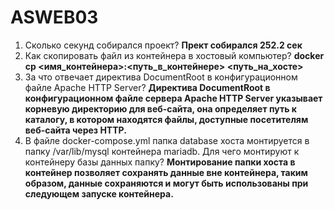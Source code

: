 # ASWEB03
1. Сколько секунд собирался проект?
   **Прект собирался 252.2 сек**
2. Как скопировать файл из контейнера в хостовый компьютер?
   **docker cp <имя_контейнера>:<путь_в_контейнере> <путь_на_хосте>**
3. За что отвечает директива DocumentRoot в конфигурационном файле Apache HTTP Server?
   **Директива DocumentRoot в конфигурационном файле сервера Apache HTTP Server указывает корневую директорию для веб-сайта, она определяет путь к каталогу, в котором находятся файлы,
   доступные посетителям веб-сайта через HTTP.**
4. В файле docker-compose.yml папка database хоста монтируется в папку /var/lib/mysql контейнера mariadb. Для чего монтируют к контейнеру базы данных папку?
   **Монтирование папки хоста в контейнер позволяет сохранять данные вне контейнера, таким образом, данные сохраняются и могут быть использованы при следующем запуске контейнера.**
